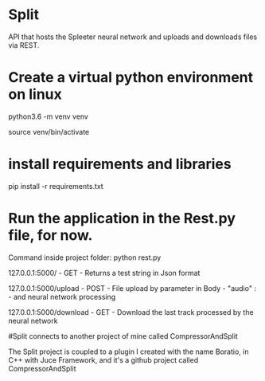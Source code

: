 # Split
 API that hosts the Spleeter neural network and uploads and downloads files via REST.
 
 # Create a virtual python environment on linux
 python3.6 -m venv venv
 
 source venv/bin/activate
 
 # install requirements and libraries
 pip install -r requirements.txt

 # Run the application in the Rest.py file, for now.
Command inside project folder: python rest.py

127.0.0.1:5000/ - GET - Returns a test string in Json format

127.0.0.1:5000/upload - POST - File upload by parameter in Body - "audio" : <nameFile> - and neural network processing
 
127.0.0.1:5000/download - GET - Download the last track processed by the neural network
 
#Split connects to another project of mine called CompressorAndSplit

The Split project is coupled to a plugin I created with the name Boratio, in C++ with Juce Framework, and it's a github project called CompressorAndSplit
 
 

